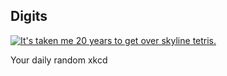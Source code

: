 ## Digits
[![It's taken me 20 years to get over skyline tetris.](https://imgs.xkcd.com/comics/digits.png)](https://xkcd.com/1344/ "It's taken me 20 years to get over skyline tetris.")

Your daily random xkcd
